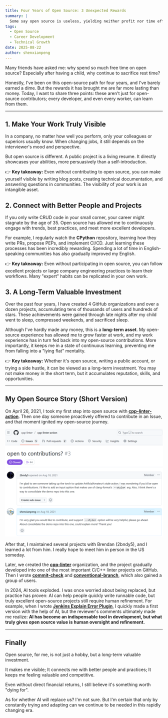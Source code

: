 ```yaml
---
title: Four Years of Open Source: 3 Unexpected Rewards
summary: |
  Some say open source is useless, yielding neither profit nor time efficiency.  However, after four years of dedication, I've discovered three unexpected rewards: increased visibility for my work, access to better people and projects, and a long-term valuable investment. These benefits are applicable to every developer.
tags:
  - Open Source
  - Career Development
  - Technical Growth
date: 2025-08-22
author: shenxianpeng
---
```


Many friends have asked me: why spend so much free time on open source? Especially after having a child, why continue to sacrifice rest time?

Honestly, I've been on this open-source path for four years, and I've barely earned a dime. But the rewards it has brought me are far more lasting than money.
Today, I want to share three points: these aren't just for open-source contributors; every developer, and even every worker, can learn from them.

---

## 1. Make Your Work Truly Visible

In a company, no matter how well you perform, only your colleagues or superiors usually know.
When changing jobs, it still depends on the interviewer's mood and perspective.

But open source is different. A public project is a living resume.
It directly showcases your abilities, more persuasively than a self-introduction.

👉  **Key takeaway:** Even without contributing to open source, you can make yourself visible by writing blog posts, creating technical documentation, and answering questions in communities. The visibility of your work is an intangible asset.

## 2. Connect with Better People and Projects

If you only write CRUD code in your small corner, your career might stagnate by the age of 35.
Open source has allowed me to continuously engage with trends, best practices, and meet more excellent developers.

For example, I regularly watch the **CPython** repository, learning how they write PRs, propose PEPs, and implement CI/CD.
Just learning these processes has been incredibly rewarding. Spending a lot of time in English-speaking communities has also gradually improved my English.

👉 **Key takeaway:** Even without participating in open source, you can follow excellent projects or large company engineering practices to learn their workflows. Many "expert" habits can be replicated in your own work.

## 3. A Long-Term Valuable Investment

Over the past four years, I have created 4 GitHub organizations and over a dozen projects, accumulating tens of thousands of users and hundreds of stars.
These achievements were gained through late nights after my child went to sleep, compressed weekends, and sacrificed sleep.

Although I've hardly made any money, this is a **long-term asset**.
My open-source experience has allowed me to grow faster at work, and my work experience has in turn fed back into my open-source contributions.
More importantly, it keeps me in a state of continuous learning, preventing me from falling into a "lying flat" mentality.

👉 **Key takeaway:** Whether it's open source, writing a public account, or trying a side hustle, it can be viewed as a long-term investment. You may not make money in the short term, but it accumulates reputation, skills, and opportunities.

---

## My Open Source Story (Short Version)

On April 26, 2021, I took my first step into open source with [**cpp-linter-action**](https://github.com/cpp-linter/cpp-linter-action).  Then one day someone proactively offered to contribute in an Issue, and that moment ignited my open-source journey.

![开始了开源](start.png)

After that, I maintained several projects with Brendan (2bndy5), and I learned a lot from him. I really hope to meet him in person in the US someday.

Later, we created the [**cpp-linter**](https://github.com/cpp-linter) organization, and the project gradually developed into one of the most important C/C++ linter projects on GitHub.  Then I wrote [**commit-check**](https://github.com/commit-check/commit-check) and [**conventional-branch**](https://github.com/conventional-branch/conventional-branch), which also gained a group of users.

In 2024, AI tools exploded. I was once worried about being replaced, but practice has proven: AI can help people quickly write runnable code, but truly excellent open-source projects still require human refinement.
For example, when I wrote [**Jenkins Explain Error Plugin**](https://github.com/jenkinsci/explain-error-plugin), I quickly made a first version with the help of AI, but the reviewer's comments ultimately made me realize: **AI has become an indispensable tool in development, but what truly gives open source value is human oversight and refinement.**

---

## Finally

Open source, for me, is not just a hobby, but a long-term valuable investment.

It makes me visible;
It connects me with better people and practices;
It keeps me feeling valuable and competitive.

Even without direct financial returns, I still believe it's something worth "dying for".

As for whether AI will replace us? I'm not sure.
But I'm certain that only by constantly trying and adapting can we continue to be needed in this rapidly changing era.